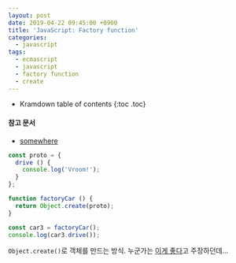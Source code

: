```yaml
---
layout: post
date: 2019-04-22 09:45:00 +0900
title: 'JavaScript: Factory function'
categories:
  - javascript
tags:
  - ecmascript
  - javascript
  - factory function
  - create
---
```


* Kramdown table of contents
{:toc .toc}

#### 참고 문서

- [somewhere](/somewhere)

```js
const proto = {
  drive () {
    console.log('Vroom!');
  }
};

function factoryCar () {
  return Object.create(proto);
}

const car3 = factoryCar();
console.log(car3.drive());
```

`Object.create()`로 객체를 만드는 방식. 누군가는 [이게 좋다](https://medium.com/javascript-scene/javascript-factory-functions-vs-constructor-functions-vs-classes-2f22ceddf33e)고 주장하던데...

